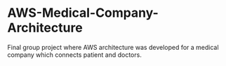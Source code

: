# AWS-Medical-Company-Architecture
Final group project where AWS architecture was developed for a medical company which connects patient and doctors.  
